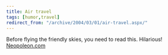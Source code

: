 ```yaml
---
title: Air travel
tags: [humor,travel]
redirect_from: "/archive/2004/03/01/air-travel.aspx/"
---
```


Before flying the friendly skies, you need to read this. Hilarious!
[Neopoleon.com](http://neopoleon.com/blog/posts/3911.aspx)

